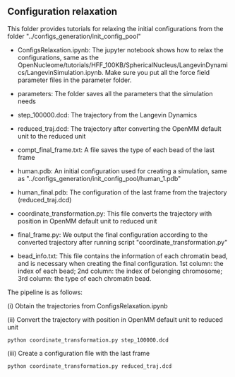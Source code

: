 ## Configuration relaxation

This folder provides tutorials for relaxing the initial configurations from the folder "../configs_generation/init_config_pool"

- ConfigsRelaxation.ipynb: The jupyter notebook shows how to relax the configurations, same as the OpenNucleome/tutorials/HFF_100KB/SphericalNucleus/LangevinDynamics/LangevinSimulation.ipynb. Make sure you put all the force field parameter files in the parameter folder.

- parameters: The folder saves all the parameters that the simulation needs

- step_100000.dcd: The trajectory from the Langevin Dynamics

- reduced_traj.dcd: The trajectory after converting the OpenMM default unit to the reduced unit

- compt_final_frame.txt: A file saves the type of each bead of the last frame

- human.pdb: An initial configuration used for creating a simulation, same as "../configs_generation/init_config_pool/human_1.pdb"

- human_final.pdb: The configuration of the last frame from the trajectory (reduced_traj.dcd)

- coordinate_transformation.py: This file converts the trajectory with position in OpenMM default unit to reduced unit 

- final_frame.py: We output the final configuration according to the converted trajectory after running script "coordinate_transformation.py"

- bead_info.txt: This file contains the information of each chromatin bead, and is necessary when creating the final configuration. 1st column: the index of each bead; 2nd column: the index of belonging chromosome; 3rd column: the type of each chromatin bead.

The pipeline is as follows:

(i) Obtain the trajectories from ConfigsRelaxation.ipynb

(ii) Convert the trajectory with position in OpenMM default unit to reduced unit

```
python coordinate_transformation.py step_100000.dcd
```

(iii) Create a configuration file with the last frame

```
python coordinate_transformation.py reduced_traj.dcd
```
